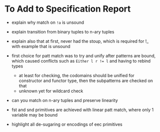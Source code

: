 # To Add to Specification Report
	
* explain why match on `!a` is unsound

* explain transition from binary tuples to n-ary tuples

* explain also that at first, never had the stoup, which is required for !_
  with example that is unsound

* first choice for patt match was to try and unify after patterns are bound,
  which caused conflicts such as `Either l r != l` and having to rebind types
  - at least for checking, the codomains should be unified for constructor and
    functor type, then the subpatterns are checked on that
  - unknown yet for wildcard check

* can you match on n-ary tuples and preserve linearity

* fst and snd primitives are achieved with linear patt match, where only 1 variable may be bound

* highlight all de-sugaring or encodings of eec primitives